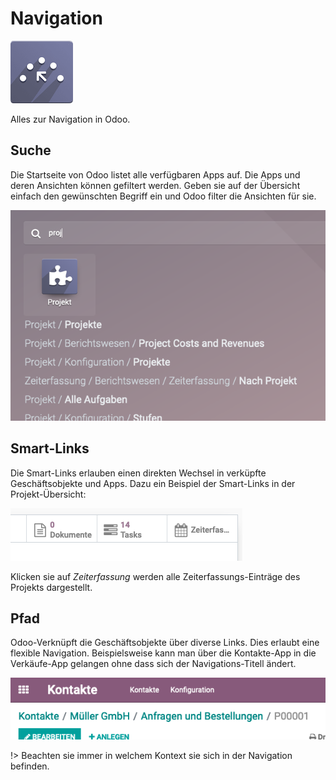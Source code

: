 # Navigation
![icons_odoo_website_crm_score](assets/icons_odoo_website_crm_score.png)

Alles zur Navigation in Odoo.

## Suche

Die Startseite von Odoo listet alle verfügbaren Apps auf. Die Apps und deren Ansichten können gefiltert werden. Geben sie auf der Übersicht einfach den gewünschten Begriff ein und Odoo filter die Ansichten für sie.

![](assets/Odoo%20Navigation%20Suche.png)

## Smart-Links

Die Smart-Links erlauben einen direkten Wechsel in verküpfte Geschäftsobjekte und Apps. Dazu ein Beispiel der Smart-Links in der Projekt-Übersicht:

![](assets/Odoo%20Navigation%20Smart-Links.png)

Klicken sie auf *Zeiterfassung* werden alle Zeiterfassungs-Einträge des Projekts dargestellt.

## Pfad

Odoo-Verknüpft die Geschäftsobjekte über diverse Links. Dies erlaubt eine flexible Navigation. Beispielsweise kann man über die Kontakte-App in die Verkäufe-App gelangen ohne dass sich der Navigations-Titell ändert.

![](assets/Navigation%20Pfad.png)

!> Beachten sie immer in welchem Kontext sie sich in der Navigation befinden.